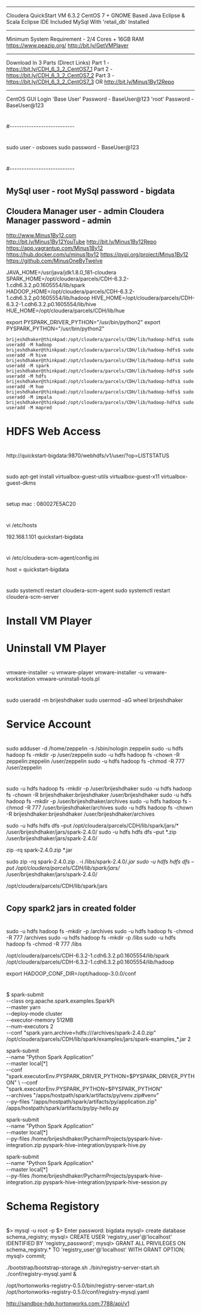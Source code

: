 ---------------------------
Cloudera QuickStart VM 6.3.2
CentOS 7 + GNOME Based
Java Eclipse & Scala Eclipse IDE Included
MySql With 'retail_db' Installed


---------------------------
Minimum System Requirement - 2/4 Cores + 16GB RAM
https://www.peazip.org/
http://bit.ly/GetVMPlayer

---------------------------
Download In 3 Parts (Direct Links)
Part 1 - https://bit.ly/CDH_6_3_2_CentOS7_1
Part 2 - https://bit.ly/CDH_6_3_2_CentOS7_2
Part 3 - https://bit.ly/CDH_6_3_2_CentOS7_3
OR 
http://bit.ly/Minus1By12Repo


---------------------------
CentOS GUI Login 'Base User' Password - BaseUser@123
'root'  Password - BaseUser@123

#
#---------------------------
#
sudo user - osboxes
sudo password - BaseUser@123

#
#---------------------------
#
MySql user - root
MySql password - bigdata
---------------------------
Cloudera Manager user - admin
Cloudera Manager password - admin
---------------------------
http://www.Minus1By12.com  
http://bit.ly/Minus1By12YouTube
http://bit.ly/Minus1By12Repo
https://app.vagrantup.com/Minus1By12
https://hub.docker.com/u/minus1by12
https://pypi.org/project/Minus1By12
https://github.com/MinusOneByTwelve


JAVA_HOME=/usr/java/jdk1.8.0_181-cloudera
SPARK_HOME=/opt/cloudera/parcels/CDH-6.3.2-1.cdh6.3.2.p0.1605554/lib/spark
HADOOP_HOME=/opt/cloudera/parcels/CDH-6.3.2-1.cdh6.3.2.p0.1605554/lib/hadoop
HIVE_HOME=/opt/cloudera/parcels/CDH-6.3.2-1.cdh6.3.2.p0.1605554/lib/hive
HUE_HOME=/opt/cloudera/parcels/CDH/lib/hue

export PYSPARK_DRIVER_PYTHON="/usr/bin/python2"
export PYSPARK_PYTHON="/usr/bin/python2"

```commandline
brijeshdhaker@thinkpad:/opt/cloudera/parcels/CDH/lib/hadoop-hdfs$ sudo useradd -M hadoop
brijeshdhaker@thinkpad:/opt/cloudera/parcels/CDH/lib/hadoop-hdfs$ sudo useradd -M hive
brijeshdhaker@thinkpad:/opt/cloudera/parcels/CDH/lib/hadoop-hdfs$ sudo useradd -M spark
brijeshdhaker@thinkpad:/opt/cloudera/parcels/CDH/lib/hadoop-hdfs$ sudo useradd -M hdfs
brijeshdhaker@thinkpad:/opt/cloudera/parcels/CDH/lib/hadoop-hdfs$ sudo useradd -M hue
brijeshdhaker@thinkpad:/opt/cloudera/parcels/CDH/lib/hadoop-hdfs$ sudo useradd -M impala
brijeshdhaker@thinkpad:/opt/cloudera/parcels/CDH/lib/hadoop-hdfs$ sudo useradd -M mapred
```
#
# HDFS Web Access
#

http://quickstart-bigdata:9870/webhdfs/v1/user/?op=LISTSTATUS

#
#
#
sudo apt-get install virtualbox-guest-utils virtualbox-guest-x11 virtualbox-guest-dkms

#
setup mac : 080027E5AC20

#
#
#
vi /etc/hosts

192.168.1.101	quickstart-bigdata

#
#
#

vi /etc/cloudera-scm-agent/config.ini

host = quickstart-bigdata

#
#
#
sudo systemctl restart cloudera-scm-agent
sudo systemctl restart cloudera-scm-server

#
#
#


#
# Install VM Player
#


#
# Uninstall VM Player
#

vmware-installer -u vmware-player
vmware-installer -u vmware-workstation
vmware-uninstall-tools.pl


#
#
#
sudo useradd -m brijeshdhaker
sudo usermod -aG wheel brijeshdhaker

#
# Service Account
#
sudo adduser -d /home/zeppelin -s /sbin/nologin zeppelin
sudo -u hdfs hadoop fs -mkdir -p /user/zeppelin
sudo -u hdfs hadoop fs -chown -R zeppelin:zeppelin /user/zeppelin
sudo -u hdfs hadoop fs -chmod -R 777 /user/zeppelin

#
#
#
sudo -u hdfs hadoop fs -mkdir -p /user/brijeshdhaker
sudo -u hdfs hadoop fs -chown -R brijeshdhaker:brijeshdhaker /user/brijeshdhaker
sudo -u hdfs hadoop fs -mkdir -p /user/brijeshdhaker/archives
sudo -u hdfs hadoop fs -chmod -R 777 /user/brijeshdhaker/archives
sudo -u hdfs hadoop fs -chown -R brijeshdhaker:brijeshdhaker /user/brijeshdhaker/archives



sudo -u hdfs hdfs dfs –put /opt/cloudera/parcels/CDH/lib/spark/jars/* /user/brijeshdhaker/jars/spark-2.4.0/
sudo -u hdfs hdfs dfs –put *.zip /user/brijeshdhaker/jars/spark-2.4.0/


zip -rq spark-2.4.0.zip *.jar

sudo zip -rq spark-2.4.0.zip . -i /libs/spark-2.4.0/*.jar
sudo -u hdfs hdfs dfs –put /opt/cloudera/parcels/CDH/lib/spark/jars/* /user/brijeshdhaker/jars/spark-2.4.0/


/opt/cloudera/parcels/CDH/lib/spark/jars

#
## Copy spark2 jars in created folder
#
sudo -u hdfs hadoop fs -mkdir -p /archives
sudo -u hdfs hadoop fs -chmod -R 777 /archives
sudo -u hdfs hadoop fs -mkdir -p /libs
sudo -u hdfs hadoop fs -chmod -R 777 /libs

/opt/cloudera/parcels/CDH-6.3.2-1.cdh6.3.2.p0.1605554/lib/spark
/opt/cloudera/parcels/CDH-6.3.2-1.cdh6.3.2.p0.1605554/lib/hadoop

export HADOOP_CONF_DIR=/opt/hadoop-3.0.0/conf

#
$ spark-submit \
--class org.apache.spark.examples.SparkPi \
--master yarn \
--deploy-mode cluster \
--executor-memory 512MB \
--num-executors 2 \
--conf "spark.yarn.archive=hdfs:///archives/spark-2.4.0.zip" \
/opt/cloudera/parcels/CDH/lib/spark/examples/jars/spark-examples_*.jar 2


spark-submit \
    --name "Python Spark Application" \
    --master local[*] \
    --conf "spark.executorEnv.PYSPARK_DRIVER_PYTHON=$PYSPARK_DRIVER_PYTHON" \
    --conf "spark.executorEnv.PYSPARK_PYTHON=$PYSPARK_PYTHON" \
    --archives "/apps/hostpath/spark/artifacts/py/venv.zip#venv" \
    --py-files "/apps/hostpath/spark/artifacts/py/application.zip" /apps/hostpath/spark/artifacts/py/py-hello.py
    
    
spark-submit \
    --name "Python Spark Application" \
    --master local[*] \
    --py-files /home/brijeshdhaker/PycharmProjects/pyspark-hive-integration.zip pyspark-hive-integration/pyspark-hive.py


spark-submit \
    --name "Python Spark Application" \
    --master local[*] \
    --py-files /home/brijeshdhaker/PycharmProjects/pyspark-hive-integration.zip pyspark-hive-integration/pyspark-hive-session.py
    
#
# Schema Registory
#

$> mysql -u root -p
$> Enter password: bigdata
mysql> create database schema_registry;
mysql> CREATE USER 'registry_user'@'localhost' IDENTIFIED BY 'registry_password';
mysql> GRANT ALL PRIVILEGES ON schema_registry.* TO 'registry_user'@'localhost' WITH GRANT OPTION;
mysql> commit;

./bootstrap/bootstrap-storage.sh
./bin/registry-server-start.sh ./conf/registry-mysql.yaml &

/opt/hortonworks-registry-0.5.0/bin/registry-server-start.sh /opt/hortonworks-registry-0.5.0/conf/registry-mysql.yaml

http://sandbox-hdp.hortonworks.com:7788/api/v1
